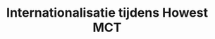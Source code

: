 ---
title: Internationalisatie tijdens Howest MCT
description: Howest MCT biedt je een heleboel kansen voor internationale projecten, van korte-termijn projecten tot studies en stages in het buitenland. Op deze pagina vind je alle opportuniteiten die je kan aangaan als student aan MCT.
layout: international
identifier: international
type: page

subheader: "Op internationaal avontuur tijdens je MCT studies!"
intro: "Wil je proeven van internationale culturen? Een buitenlandse studie of stage?"

poster: internationals.jpeg
caption: "International students from Asia, Africa, North and South America as well as Europe have studied at MCT before!"

cta: 
    title: Geprikkeld om te proeven van buitenlandse culturen?
    paragraph: Neem contact op met Claudia Eeckhout!
    cta: Stuur een e-mail
    hyperlink: mailto:claudia.eeckhout@howest.be?subject=Vraag omtrent internationalisering!


quote: "Open je blik, en wordt een wereldburger!"
introtext:
- Bij Howest MCT kan je als student heel wat multiculturele ervaringen in zowel binnen- als buitenland meemaken. Zo kan je je tijdens je studies opgeven als **buddy** voor een internationale student, om die rond te leiden in Kortrijk en te ondersteunen tijdens diens studie aan Howest. Om zelf even te proeven van het buitenland zijn er tal van mogelijkheden voor **summerschools** of een **study trip** naar **San Fransisco** en **China**. Je proeft meteen van de opportuniteiten in Noord Amerika en Azië.
- Ook onze docenten bereiden je graag voor op internationale ervaringen. De laatste jaren groeiden er heel wat *partnerships* met samenwerkende **hogescholen, universiteiten** en **bedrijven** over de hele wereld. Dichter bij huis in Nederland, Frankrijk en Duitsland, tot ver buiten de grenzen van Europa, over de oceanen en continenten heen. Via **[deze pagina](/international/world-map)** krijg je een overzicht van de partners waar we met MCT samenwerken, en waar je kan genieten van een **studie** of **stage**.
---